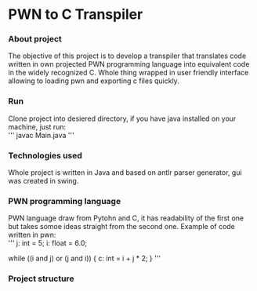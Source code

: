 # PWN to C Transpiler
### About project
The objective of this project is to develop a transpiler that translates code written in own projected PWN programming language into equivalent code in the widely recognized C. Whole thing wrapped in user friendly interface allowing to loading pwn and exporting c files quickly.  
### Run
Clone project into desiered directory, if you have java installed on your machine, just run:  
'''
javac Main.java
'''
### Technologies used
Whole project is written in Java and based on antlr parser generator, gui was created in swing.  
### PWN programming language
PWN language draw from Pytohn and C, it has readability of the first one but takes somoe ideas straight from the second one.
Example of code written in pwn:  
'''
j: int = 5;
i: float = 6.0;

while ((i and j) or (j and i)) {
    c: int = i + j * 2;
}
'''
### Project structure

